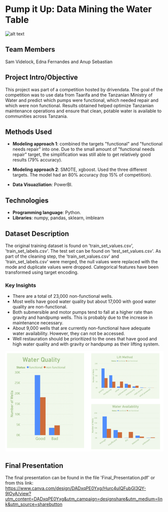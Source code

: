 # Pump it Up: Data Mining the Water Table

![alt text](https://water.org/media/images/Waterorg_Our-Impact_Tanzania_Img-2.original.jpg)

## Team Members

Sam Videlock, Edna Fernandes and Anup Sebastian


## Project Intro/Objective

This project was part of a competition hosted by drivendata. The goal of the competition was to use data from Taarifa and the Tanzanian Ministry of Water and predict which pumps were functional, which needed repair and which were non functional. Results obtained helped optimize Tanzanian maintenance operations and ensure that clean, potable water is available to communities across Tanzania.

## Methods Used
   * **Modeling approach 1**: combined the targets "functional" and "functional needs repair" into one. Due to the small amount of "functional needs repair" target, the simplification was still able to get relatively good  results (79% accuracy).
   
   * **Modeling approach 2**: SMOTE, xgboost. Used the three different targets. The model had an 80% accuracy (top 15% of competition).
   
   * **Data Visuazliation**: PowerBI.


## Technologies
   * **Programming language**: Python.
   * **Libraries**: numpy, pandas, sklearn, imblearn
   
   
## Dataset Description  

The original training dataset is found on 'train_set_values.csv', 'train_set_labels.csv'. The test set can be found on 'test_set_values.csv'. As part of the cleaning step, the 'train_set_values.csv' and 'train_set_labels.csv' were merged, the null values were replaced with the mode and duplicate values were dropped. Categorical features have been transformed using target encoding. 

### Key Insights
  * There are a total of 23,000 non-functional wells.
  * Most wells have good water quality but about 17,000 with good water quality are non-functional.
  * Both submersible and motor pumps tend to fall at a higher rate than gravity and handpump wells. This is probably due to the increase in maintenance necessary.
  * About 9,000 wells that are currently non-functional have adequate water availability. However, they can not be accessed.
  * Well restauration should be prioritized to the ones that have good and high water quality and with gravity or handpump as their lifting system.
  
  
![some image](https://github.com/Welwi/Pump-it-Up-Data-Mining-the-Water-Table/blob/master/all_images.PNG)


## Final Presentation
The final presentation can be found in the file 'Final_Presentation.pdf' or from this link: https://www.canva.com/design/DADxqPE0Yxg/Hurc4uIQFubGl3QY-9lOyA/view?utm_content=DADxqPE0Yxg&utm_campaign=designshare&utm_medium=link&utm_source=sharebutton

